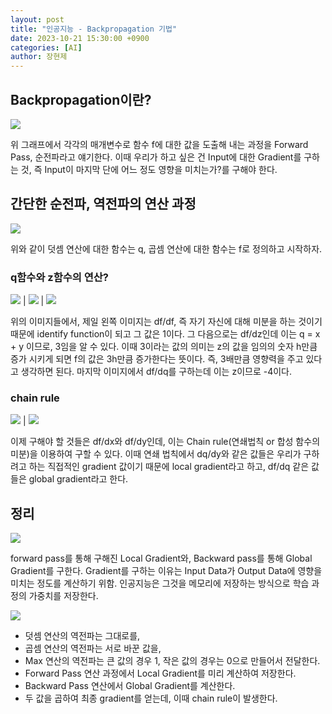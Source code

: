 ```yaml
---
layout: post
title: "인공지능 - Backpropagation 기법"
date: 2023-10-21 15:30:00 +0900
categories: [AI]
author: 장현제
---
```


## Backpropagation이란?

![](./assets/img/AI/[ai]graph.png)

위 그래프에서 각각의 매개변수로 함수 f에 대한 값을 도출해 내는 과정을 Forward Pass, 순전파라고 얘기한다. 이때 우리가 하고 싶은 건 Input에 대한 Gradient를 구하는 것, 즉 Input이 마지막 단에 어느 정도 영향을 미치는가?를 구해야 한다.

## 간단한 순전파, 역전파의 연산 과정

![](./assets/img/AI/function.png)

위와 같이 덧셈 연산에 대한 함수는 q, 곱셈 연산에 대한 함수는 f로 정의하고 시작하자.

### q함수와 z함수의 연산?

![](./assets/img/AI/identify.png) | ![](./assets/img/AI/dfdz.png) | ![](./assets/img/AI/dfdq.png)

위의 이미지들에서, 제일 왼쪽 이미지는 df/df, 즉 자기 자신에 대해 미분을 하는 것이기 때문에 identify function이 되고 그 값은 1이다.
그 다음으로는 df/dz인데 이는 q = x + y 이므로, 3임을 알 수 있다.
이때 3이라는 값의 의미는 z의 값을 임의의 숫자 h만큼 증가 시키게 되면 f의 값은 3h만큼 증가한다는 뜻이다. 즉, 3배만큼 영향력을 주고 있다고 생각하면 된다.
마지막 이미지에서 df/dq를 구하는데 이는 z이므로 -4이다.

### chain rule

![](./assets/img/AI/dfdy.png) | ![](./assets/img/AI/dfdx.png)

이제 구해야 할 것들은 df/dx와 df/dy인데, 이는 Chain rule(연쇄법칙 or 합성 함수의 미분)을 이용하여 구할 수 있다.
이때 연쇄 법칙에서 dq/dy와 같은 값들은 우리가 구하려고 하는 직접적인 gradient 값이기 때문에 local gradient라고 하고, df/dq 같은 값들은 global gradient라고 한다.

## 정리

![](./assets/img/AI/[ai]backward_pass.png)

 forward pass를 통해 구해진 Local Gradient와, Backward pass를 통해 Global Gradient를 구한다.
 Gradient를 구하는 이유는 Input Data가 Output Data에 영향을 미치는 정도를 계산하기 위함.
 인공지능은 그것을 메모리에 저장하는 방식으로 학습 과정의 가중치를 저장한다.

![](./assets/img/AI/[ai]flow.png)

 - 덧셈 연산의 역전파는 그대로를,
 - 곱셈 연산의 역전파는 서로 바꾼 값을,
 - Max 연산의 역전파는 큰 값의 경우 1, 작은 값의 경우는 0으로 만들어서 전달한다.
 - Forward Pass 연산 과정에서 Local Gradient를 미리 계산하여 저장한다.
 - Backward Pass 연산에서 Global Gradient를 계산한다.
 - 두 값을 곱하여 최종 gradient를 얻는데, 이때 chain rule이 발생한다.